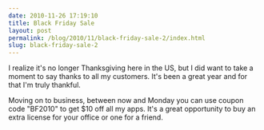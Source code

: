 ```yaml
---
date: 2010-11-26 17:19:10
title: Black Friday Sale
layout: post
permalink: /blog/2010/11/black-friday-sale-2/index.html
slug: black-friday-sale-2
---
```

I realize it's no longer Thanksgiving here in the US, but I did want to take a moment to say thanks to all my customers. It's been a great year and for that I'm truly thankful.

Moving on to business, between now and Monday you can use coupon code "BF2010" to get $10 off all my apps. It's a great opportunity to buy an extra license for your office or one for a friend.